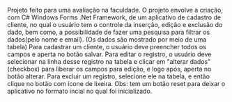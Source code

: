 Projeto feito para uma avaliação na faculdade. O projeto envolve a criação, com C# Windows Forms .Net Framework, de um aplicativo de cadastro de cliente, no qual o usuário tem o controle da inserção, edição e exclusão do dado, bem como, a possibilidade de fazer uma pesquisa para filtrar os dados(pelo nome e email). (Os dados são mostrado por meio de uma tabela)
Para cadastrar um cliente, o usuário deve preencher todos os campos e aperta no botão salvar.
Para editar o registro, o usuário deve selecionar na linha desse registro na tabela e clicar em "alterar dados"(checkbox) para liberar os campos para edição, e logo após, aperta no botão alterar.
Para excluir um registro, selecione ele na tabela, e então clique no botão com ícone de lixeira.
Obs: tem um botão reset para deixar o aplicativo no formato incial no qual foi inicializado.
